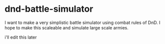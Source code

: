 # dnd-battle-simulator
I want to make a very simplistic battle simulator using combat rules of DnD. I hope to make this scaleable and simulate large scale armies.

i'll edit this later
